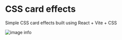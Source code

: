 # CSS card effects

Simple CSS card effects built using React + Vite + CSS

![image info](/assets/images/output.gif)
